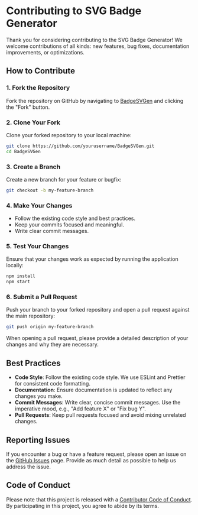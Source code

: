 # Contributing to SVG Badge Generator

Thank you for considering contributing to the SVG Badge Generator! We welcome contributions of all kinds: new features, bug fixes, documentation improvements, or optimizations.

## How to Contribute

### 1. Fork the Repository

Fork the repository on GitHub by navigating to [BadgeSVGen](https://github.com/realvorl/BadgeSVGen) and clicking the "Fork" button.

### 2. Clone Your Fork

Clone your forked repository to your local machine:

```bash
git clone https://github.com/yourusername/BadgeSVGen.git
cd BadgeSVGen
```

### 3. Create a Branch

Create a new branch for your feature or bugfix:

```bash
git checkout -b my-feature-branch
```

### 4. Make Your Changes

- Follow the existing code style and best practices.
- Keep your commits focused and meaningful.
- Write clear commit messages.

### 5. Test Your Changes

Ensure that your changes work as expected by running the application locally:

```bash
npm install
npm start
```

### 6. Submit a Pull Request

Push your branch to your forked repository and open a pull request against the main repository:

```bash
git push origin my-feature-branch
```

When opening a pull request, please provide a detailed description of your changes and why they are necessary.

## Best Practices

- **Code Style**: Follow the existing code style. We use ESLint and Prettier for consistent code formatting.
- **Documentation**: Ensure documentation is updated to reflect any changes you make.
- **Commit Messages**: Write clear, concise commit messages. Use the imperative mood, e.g., "Add feature X" or "Fix bug Y".
- **Pull Requests**: Keep pull requests focused and avoid mixing unrelated changes.

## Reporting Issues

If you encounter a bug or have a feature request, please open an issue on the [GitHub Issues](https://github.com/realvorl/BadgeSVGen/issues) page. Provide as much detail as possible to help us address the issue.

## Code of Conduct

Please note that this project is released with a [Contributor Code of Conduct](CODE_OF_CONDUCT.md). By participating in this project, you agree to abide by its terms.

